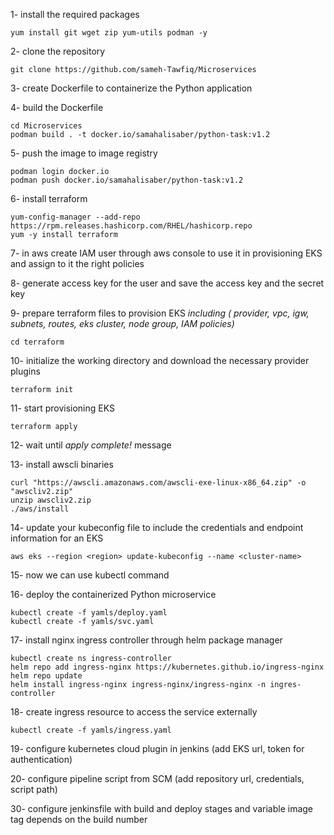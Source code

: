 1- install the required packages
```
yum install git wget zip yum-utils podman -y
```
2- clone the repository
```
git clone https://github.com/sameh-Tawfiq/Microservices
```
3- create Dockerfile to containerize the Python application

4- build the Dockerfile
```
cd Microservices
podman build . -t docker.io/samahalisaber/python-task:v1.2
```
5- push the image to image registry
```
podman login docker.io
podman push docker.io/samahalisaber/python-task:v1.2
```
6- install terraform 
```
yum-config-manager --add-repo https://rpm.releases.hashicorp.com/RHEL/hashicorp.repo
yum -y install terraform
```
7- in aws create IAM user through aws console to use it in provisioning EKS and assign to it the right policies

8- generate access key for the user and save the access key and the secret key

9- prepare terraform files to provision EKS
  *including ( provider, vpc, igw, subnets, routes, eks cluster, node group, IAM policies)*
```
cd terraform
```
10- initialize the working directory and download the necessary provider plugins
```
terraform init
```
11- start provisioning EKS
```
terraform apply
```
12- wait until *apply complete!* message

13- install awscli binaries
```
curl "https://awscli.amazonaws.com/awscli-exe-linux-x86_64.zip" -o "awscliv2.zip"
unzip awscliv2.zip
./aws/install
```
14- update your kubeconfig file to include the credentials and endpoint information for an EKS
```
aws eks --region <region> update-kubeconfig --name <cluster-name>
```
15- now we can use kubectl command 

16- deploy the containerized Python microservice
```
kubectl create -f yamls/deploy.yaml
kubectl create -f yamls/svc.yaml
```
17- install nginx ingress controller through helm package manager
```
kubectl create ns ingress-controller
helm repo add ingress-nginx https://kubernetes.github.io/ingress-nginx
helm repo update
helm install ingress-nginx ingress-nginx/ingress-nginx -n ingres-controller
```
18- create ingress resource to access the service externally
```
kubectl create -f yamls/ingress.yaml
```

19- configure kubernetes cloud plugin in jenkins (add EKS url, token for authentication)

20- configure pipeline script from SCM (add repository url, credentials, script path)

30- configure jenkinsfile with build and deploy stages and variable image tag depends on the build number

